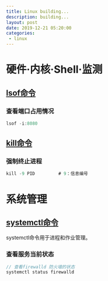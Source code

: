 ```yaml
---
title: Linux building...
description: building...
layout: post
date: 2019-12-21 05:20:00
categories:
 - linux
---
```


# 硬件·内核·Shell·监测

## [lsof命令](https://man.linuxde.net/lsof)

### 查看端口占用情况

```c
lsof -i:8080
```

## [kill命令](https://man.linuxde.net/kill)

### 强制终止进程

```c
kill -9 PID			# 9：信息编号
```

# 系统管理

## [systemctl命令](https://man.linuxde.net/systemctl)

systemctl命令用于进程和作业管理。

### 查看服务当前状态

```c
// 查看firewalld 防火墙的状态
systemctl status firewalld
```

### 
